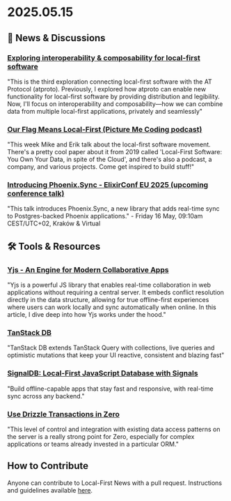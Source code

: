 # 2025.05.15

## 📰 News & Discussions

### [Exploring interoperability & composability for local-first software](https://whtwnd.com/grjte.sh/3lne2va62nc2y)
"This is the third exploration connecting local-first software with the AT Protocol (atproto). Previously, I explored how atproto can enable new functionality for local-first software by providing distribution and legibility. Now, I'll focus on interoperability and composability—how we can combine data from multiple local-first applications, privately and seamlessly"

### [Our Flag Means Local-First (Picture Me Coding podcast)](https://www.picturemecoding.com/2222783/episodes/17139738-our-flag-means-local-first)
"This week Mike and Erik talk about the local-first software movement. There's a pretty cool paper about it from 2019 called 'Local-First Software: You Own Your Data, in spite of the Cloud', and there's also a podcast, a company, and various projects. Come get inspired to build stuff!"

### [Introducing Phoenix.Sync - ElixirConf EU 2025 (upcoming conference talk)](https://www.elixirconf.eu/keynotes/keynote-phoenix-sync-with-electricsql/)
"This talk introduces Phoenix.Sync, a new library that adds real-time sync to Postgres-backed Phoenix applications." - Friday 16 May, 09:10am CEST/UTC+02, Kraków & Virtual


## 🛠️ Tools & Resources

### [Yjs - An Engine for Modern Collaborative Apps](https://mr19.xyz/blog/understanding-yjs/)
"Yjs is a powerful JS library that enables real-time collaboration in web applications without requiring a central server. It embeds conflict resolution directly in the data structure, allowing for true offline-first experiences where users can work locally and sync automatically when online. In this article, I dive deep into how Yjs works under the hood."

### [TanStack DB](https://github.com/TanStack/db)
"TanStack DB extends TanStack Query with collections, live queries and optimistic mutations that keep your UI reactive, consistent and blazing fast"

### [SignalDB: Local-First JavaScript Database with Signals](https://signaldb.js.org/)
"Build offline-capable apps that stay fast and responsive, with real-time sync across any backend."

### [Use Drizzle Transactions in Zero](https://www.solberg.is/zero-custom-db-connection)
"This level of control and integration with existing data access patterns on the server is a really strong point for Zero, especially for complex applications or teams already invested in a particular ORM."


## How to Contribute
Anyone can contribute to Local-First News with a pull request. Instructions and guidelines available [here](https://github.com/localfirstnews/localfirstnews).
